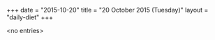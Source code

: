 +++
date = "2015-10-20"
title = "20 October 2015 (Tuesday)"
layout = "daily-diet"
+++

<p>&lt;no entries&gt;</p>